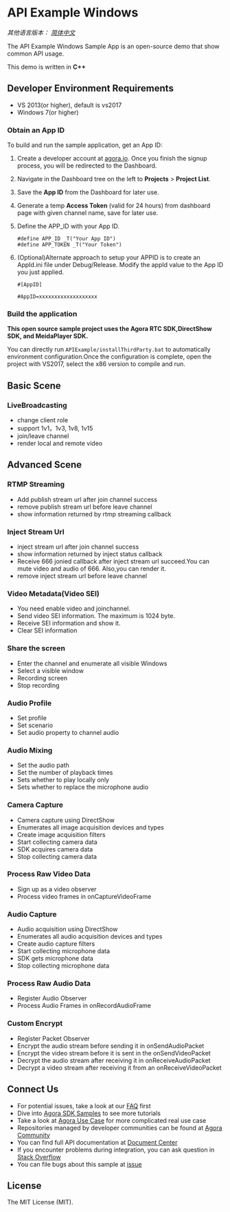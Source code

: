 # API Example Windows

*其他语言版本： [简体中文](README.zh.md)*

The API Example Windows Sample App is an open-source demo that show common API usage.

This demo is written in **C++**

## Developer Environment Requirements
* VS 2013(or higher), default is vs2017
* Windows 7(or higher)

### Obtain an App ID

To build and run the sample application, get an App ID:
1. Create a developer account at [agora.io](https://dashboard.agora.io/signin/). Once you finish the signup process, you will be redirected to the Dashboard.
2. Navigate in the Dashboard tree on the left to **Projects** > **Project List**.
3. Save the **App ID** from the Dashboard for later use.
4. Generate a temp **Access Token** (valid for 24 hours) from dashboard page with given channel name, save for later use.
5. Define the APP_ID with your App ID.

    ```
    #define APP_ID _T("Your App ID")
    #define APP_TOKEN _T("Your Token")
    ```
6. (Optional)Alternate approach to setup your APPID is to create an AppId.ini file under Debug/Release. Modify the appId value to the App ID you just applied.

    ```
    #[AppID]

    #AppID=xxxxxxxxxxxxxxxxxxx
    ```

### Build the application
**This open source sample project uses the Agora RTC SDK,DirectShow SDK, and MeidaPlayer SDK.**

You can directly run `APIExample/installThirdParty.bat` to automatically environment configuration.Once the configuration is complete, open the project with VS2017, select the x86 version to compile and run.

## Basic Scene


### LiveBroadcasting


* change client role
* support 1v1，1v3, 1v8, 1v15
* join/leave channel
* render local and remote video


## Advanced Scene 

### RTMP Streaming

* Add publish stream url after join channel success
* remove publish stream url before leave channel
* show information returned by rtmp streaming callback

### Inject Stream Url

* inject stream url after join channel success
* show information returned by inject status callback
* Receive 666 jonied callback after inject stream url succeed.You can mute video and audio of 666. Also,you can render it.
* remove inject stream url before leave channel

### Video Metadata(Video SEI)

* You need enable video and joinchannel.
* Send video SEI information. The maximum is 1024 byte.
* Receive SEI information and show it.
* Clear SEI information

### Share the screen

* Enter the channel and enumerate all visible Windows
* Select a visible window
* Recording screen
* Stop recording


### Audio Profile

* Set profile
* Set scenario
* Set audio property to channel audio

### Audio Mixing

* Set the audio path
* Set the number of playback times
* Sets whether to play locally only
* Sets whether to replace the microphone audio

### Camera Capture

* Camera capture using DirectShow
* Enumerates all image acquisition devices and types
* Create image acquisition filters
* Start collecting camera data
* SDK acquires camera data
* Stop collecting camera data

### Process Raw Video Data

* Sign up as a video observer
* Process video frames in onCaptureVideoFrame

### Audio Capture

* Audio acquisition using DirectShow
* Enumerates all audio acquisition devices and types
* Create audio capture filters
* Start collecting microphone data
* SDK gets microphone data
* Stop collecting microphone data

### Process Raw Audio Data

* Register Audio Observer
* Process Audio Frames in onRecordAudioFrame

### Custom Encrypt

* Register Packet Observer
* Encrypt the audio stream before sending it in onSendAudioPacket
* Encrypt the video stream before it is sent in the onSendVideoPacket
* Decrypt the audio stream after receiving it in onReceiveAudioPacket
* Decrypt a video stream after receiving it from an onReceiveVideoPacket


## Connect Us

- For potential issues, take a look at our [FAQ](https://docs.agora.io/cn/faq) first
- Dive into [Agora SDK Samples](https://github.com/AgoraIO) to see more tutorials
- Take a look at [Agora Use Case](https://github.com/AgoraIO-usecase) for more complicated real use case
- Repositories managed by developer communities can be found at [Agora Community](https://github.com/AgoraIO-Community)
- You can find full API documentation at [Document Center](https://docs.agora.io/en/)
- If you encounter problems during integration, you can ask question in [Stack Overflow](https://stackoverflow.com/questions/tagged/agora.io)
- You can file bugs about this sample at [issue](https://github.com/AgoraIO/Basic-Video-Broadcasting/issues)

## License

The MIT License (MIT).
